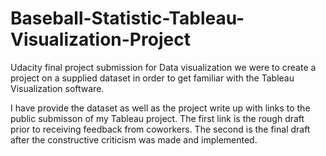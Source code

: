 # Baseball-Statistic-Tableau-Visualization-Project
Udacity final project submission for Data visualization we were to create a project on a supplied dataset in order to get familiar with the Tableau Visualization software. 

I have provide the dataset as well as the project write up with links to the public submisson of my Tableau project. The first link is the rough draft prior to receiving feedback from coworkers. The second is the final draft after the constructive criticism was made and implemented. 
